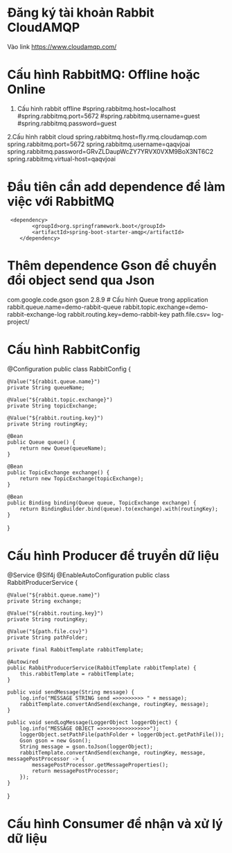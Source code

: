 # Đăng ký tài khoản Rabbit CloudAMQP
   Vào link https://www.cloudamqp.com/
   
# Cấu hình RabbitMQ: Offline hoặc Online
  1. Cấu hình rabbit offline
  #spring.rabbitmq.host=localhost
  #spring.rabbitmq.port=5672
  #spring.rabbitmq.username=guest
  #spring.rabbitmq.password=guest

  2.Cấu hình rabbit cloud
  spring.rabbitmq.host=fly.rmq.cloudamqp.com
  spring.rabbitmq.port=5672
  spring.rabbitmq.username=qaqvjoai
  spring.rabbitmq.password=GRvZLDaupWcZY7YRVX0VXM9BoX3NT6C2
  spring.rabbitmq.virtual-host=qaqvjoai
  
# Đầu tiên cần add dependence để làm việc với RabbitMQ
     <dependency>
            <groupId>org.springframework.boot</groupId>
            <artifactId>spring-boot-starter-amqp</artifactId>
        </dependency>
# Thêm dependence Gson để chuyển đổi object send qua Json
   <dependency>
            <groupId>com.google.code.gson</groupId>
            <artifactId>gson</artifactId>
            <version>2.8.9</version>
        </dependency>
# Cấu hình Queue trong application
    rabbit.queue.name=demo-rabbit-queue
    rabbit.topic.exchange=demo-rabbit-exchange-log
    rabbit.routing.key=demo-rabbit-key
    path.file.csv= log-project/
    
# Cấu hình RabbitConfig
@Configuration
public class RabbitConfig {

    @Value("${rabbit.queue.name}")
    private String queueName;

    @Value("${rabbit.topic.exchange}")
    private String topicExchange;

    @Value("${rabbit.routing.key}")
    private String routingKey;

    @Bean
    public Queue queue() {
        return new Queue(queueName);
    }

    @Bean
    public TopicExchange exchange() {
        return new TopicExchange(topicExchange);
    }

    @Bean
    public Binding binding(Queue queue, TopicExchange exchange) {
        return BindingBuilder.bind(queue).to(exchange).with(routingKey);
    }
}

# Cấu hình Producer để truyền dữ liệu

@Service
@Slf4j
@EnableAutoConfiguration
public class RabbitProducerService {

    @Value("${rabbit.queue.name}")
    private String exchange;

    @Value("${rabbit.routing.key}")
    private String routingKey;

    @Value("${path.file.csv}")
    private String pathFolder;

    private final RabbitTemplate rabbitTemplate;

    @Autowired
    public RabbitProducerService(RabbitTemplate rabbitTemplate) {
        this.rabbitTemplate = rabbitTemplate;
    }

    public void sendMessage(String message) {
        log.info("MESSAGE STRING send =>>>>>>>>> " + message);
        rabbitTemplate.convertAndSend(exchange, routingKey, message);
    }

    public void sendLogMessage(LoggerObject loggerObject) {
        log.info("MESSAGE OBJECT =>>>>>>>>>>>>>>>>");
        loggerObject.setPathFile(pathFolder + loggerObject.getPathFile());
        Gson gson = new Gson();
        String message = gson.toJson(loggerObject);
        rabbitTemplate.convertAndSend(exchange, routingKey, message, messagePostProcessor -> {
            messagePostProcessor.getMessageProperties();
            return messagePostProcessor;
        });
    }
}


# Cấu hình Consumer để nhận và xử lý dữ liệu





